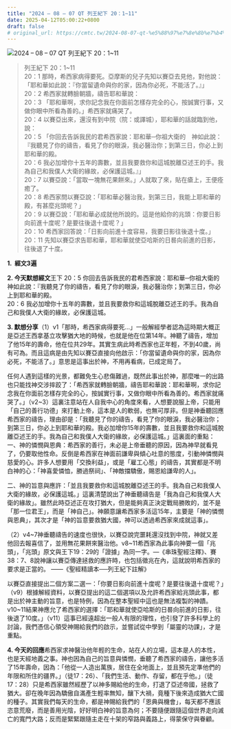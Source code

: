```yaml
---
title: "2024 – 08 – 07 QT 列王紀下 20：1~11"
date: 2025-04-12T05:00:22+0800
draft: false
# original_url: https://cmtc.tw/2024-08-07-qt-%e5%88%97%e7%8e%8b%e7%b4%80%e4%b8%8b-20%ef%bc%9a111
---
```


![2024 – 08 – 07 QT 列王紀下 20：1~11](/images/qt.jpg  "2024 – 08 – 07 QT 列王紀下 20：1~11")

> 列王紀下 20：1~11  
> 20：1 那時，希西家病得要死。亞摩斯的兒子先知以賽亞去見他，對他說：「耶和華如此說：『你當留遺命與你的家，因為你必死，不能活了。』」  
> 20：2 希西家就轉臉朝牆，禱告耶和華說：  
> 20：3 「耶和華啊，求你記念我在你面前怎樣存完全的心，按誠實行事，又做你眼中所看為善的。」希西家就痛哭了。  
> 20：4 以賽亞出來，還沒有到中院（院：或譯城），耶和華的話就臨到他，說：  
> 20：5 「你回去告訴我民的君希西家說：耶和華─你祖大衛的　神如此說：『我聽見了你的禱告，看見了你的眼淚，我必醫治你；到第三日，你必上到耶和華的殿。  
> 20：6 我必加增你十五年的壽數，並且我要救你和這城脫離亞述王的手。我為自己和我僕人大衛的緣故，必保護這城。』」  
> 20：7 以賽亞說：「當取一塊無花果餅來。」人就取了來，貼在瘡上，王便痊癒了。  
> 20：8 希西家問以賽亞說：「耶和華必醫治我，到第三日，我能上耶和華的殿，有甚麼兆頭呢？」  
> 20：9 以賽亞說：「耶和華必成就他所說的。這是他給你的兆頭：你要日影向前進十度呢？是要往後退十度呢？」  
> 20：10 希西家回答說：「日影向前進十度容易，我要日影往後退十度。」  
> 20：11 先知以賽亞求告耶和華，耶和華就使亞哈斯的日晷向前進的日影，往後退了十度。

**1.  經文3遍**

**2. 今天默想經文**王下 20：5 你回去告訴我民的君希西家說：耶和華─你祖大衛的　神如此說：『我聽見了你的禱告，看見了你的眼淚，我必醫治你；到第三日，你必上到耶和華的殿。  
20：6 我必加增你十五年的壽數，並且我要救你和這城脫離亞述王的手。我為自己和我僕人大衛的緣故，必保護這城。

**3. 默想分享**（1）v1「那時，希西家病得要死…」一般解經學者認為這時期大概正是亞述王西拿基立攻擊猶大地的時候，也就是他在位第14年。神聽了禱告，增加了他15年的壽命，他在位共29年。其實生病此時希西家也正年輕，不到40歲，尚有可為。而且這病是由先知以賽亞直接向他啟示：「你當留遺命與你的家，因為你必死，不能活了。」意思是這事出於神，不用再看病，已成定局了。

任何人遇到這樣的光景，都難免生心悲傷難過，既然此事出於神，那麼唯一的出路也只能找神交涉摔跤了：「希西家就轉臉朝牆，禱告耶和華說：耶和華啊，求你記念我在你面前怎樣存完全的心，按誠實行事，又做你眼中所看為善的。希西家就痛哭了。」（v2~3）這裏注意站在人自我中心的角度來看，人想要說服上帝，只能用「自己的善行功德」來打動上帝，這本是人的軟弱，也無可厚非。但是神垂聽回應希西家的禱告，理由卻是：「我聽見了你的禱告，看見了你的眼淚，我必醫治你；到第三日，你必上到耶和華的殿。我必加增你15年的壽數，並且我要救你和這城脫離亞述王的手。我為自己和我僕人大衛的緣故，必保護這城。」這裏面的重點：  
一、神的憐憫與恩典：希西家的善行，未必是上帝垂聽的原因，因為神早就看見了，仍要取他性命。反倒是希西家在神面前謙卑與傾心吐意的態度，引動神憐憫與慈愛的心。許多人想要用「交換利益」，或是「雇工心態」的禱告，其實都是不明白神的心：「神喜愛憐恤，勝過祭祠」、「神敵擋驕傲，賜恩給謙卑的人」。

二、神的旨意與應許：「並且我要救你和這城脫離亞述王的手。我為自己和我僕人大衛的緣故，必保護這城。」這裏清楚說出了神垂聽禱告是「我為自己和我僕人大衛的緣故」。雖然此時亞述正在攻打猶大，但是能夠真正決定戰局勝敗的，並不是「那一位君王」，而是「神自己」。神願意讓希西家多活這15年，主要是「神的憐憫與恩典」，其次才是「神的旨意要救猶大國，神可以透過希西家來成就這事」。

（2）v4~7神垂聽禱告的速度也很快，以賽亞說完噩耗還沒找到中院，神就又差他回去報喜信了，並用無花果餅來醫治他。v8~11希西家為此事向神要一個「兆頭」，「兆頭」原文與王下19：29的「證據」為同一字。―《串珠聖經注釋》、賽38：7、8說神讓以賽亞傳達拯救的應許時，也包括徵兆在內，這就說明希西家的要求是正當的。 ――《聖經精讀本──列王紀下註解》

以賽亞直接提出二個方案二選一：「你要日影向前進十度呢？是要往後退十度呢？」（v9）根據解經資料，以賽亞提出的這二個選項以及允許希西家給兆頭此事，都是出於神主動的旨意，也是特例，因為在整本聖經中這也是無法複製的神蹟。v10~11結果神應允了希西家的選擇：「耶和華就使亞哈斯的日晷向前進的日影，往後退了10度。」（v11）這事已經遠超出一般人有限的理性，也引發了許多科學上的討論，我們憑信心領受神賜給我們的啟示，並嘗試從中學到「屬靈的功課」，才是重點。

**4. 今天的回應**希西家求神醫治他年輕的生命，站在人的立場，這本是人的本性，也是天經地義之事。神也因為自己的旨意與憐憫，垂聽了希西家的禱告，讓他多活了15年壽命，因為：「他從一人造出萬族，居住在全地面上，並且預先定準他們的年限和所住的疆界。」（徒17：26）、「我們生活、動作、存留，都在乎他。」（徒17：28）只是希西家雖然經歷了以神多賜給他的生命，打退了亞述帝國，拯救了猶大。卻在晚年因為驕傲自滿產生輕率無知，釀下大禍，竟種下後來造成猶大亡國的種子。其實我們每天的生命，都是神賜給我們的「恩典與機會」，每天都不應該恣意荒廢，而是善用光陰，好好明白神的旨意為何；不要隨便跟隨這個世界走向滅亡的寬門大路；反而是緊緊跟隨主走在十架的窄路與義路上，得蒙保守與眷顧。